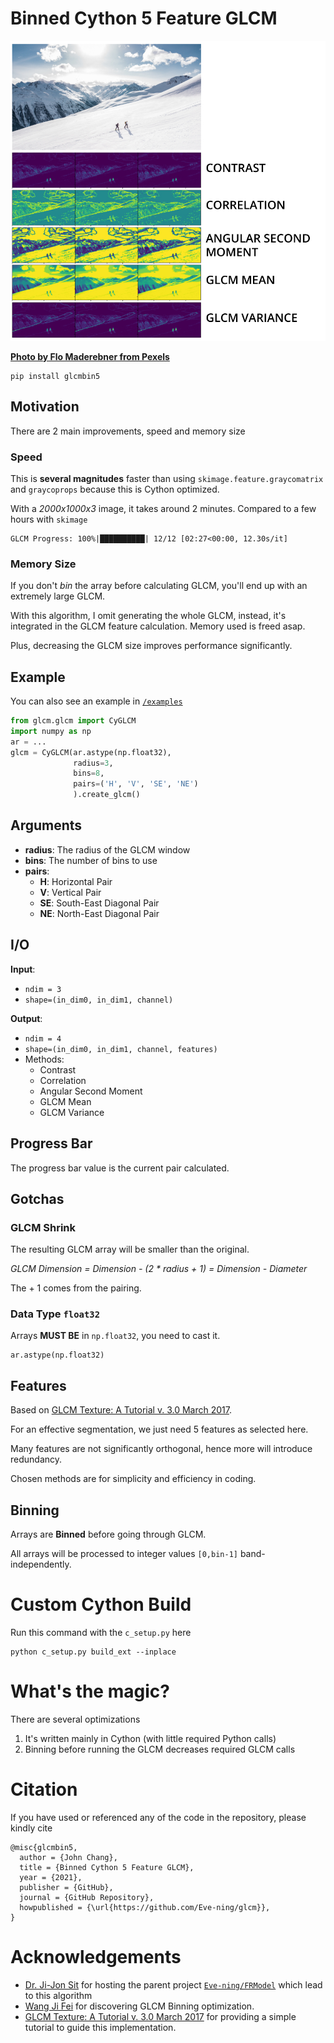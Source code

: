 # Binned Cython 5 Feature GLCM

![Result](result.jpg)

[**Photo by Flo Maderebner from Pexels**](https://www.pexels.com/@fmaderebner)

```
pip install glcmbin5
```

## Motivation

There are 2 main improvements, speed and memory size

### Speed

This is **several magnitudes** faster than using ``skimage.feature.graycomatrix`` and ``graycoprops``
because this is Cython optimized.

With a *2000x1000x3* image, it takes around 2 minutes.
Compared to a few hours with ``skimage``

```
GLCM Progress: 100%|██████████| 12/12 [02:27<00:00, 12.30s/it]
```

### Memory Size

If you don't *bin* the array before calculating GLCM, you'll end up with an extremely
large GLCM.

With this algorithm, I omit generating the whole GLCM, instead, it's integrated in
the GLCM feature calculation. Memory used is freed asap. 

Plus, decreasing the GLCM size improves performance significantly.

## Example

You can also see an example in [`/examples`](https://github.com/Eve-ning/glcm/tree/master/examples)

```python
from glcm.glcm import CyGLCM
import numpy as np
ar = ...
glcm = CyGLCM(ar.astype(np.float32),
              radius=3,
              bins=8,
              pairs=('H', 'V', 'SE', 'NE')
              ).create_glcm()
```

## Arguments

- **radius**: The radius of the GLCM window
- **bins**: The number of bins to use
- **pairs**:
  - **H**: Horizontal Pair
  - **V**: Vertical Pair
  - **SE**: South-East Diagonal Pair
  - **NE**: North-East Diagonal Pair

## I/O

**Input**:
- `ndim = 3`
- `shape=(in_dim0, in_dim1, channel)`

**Output**:
- `ndim = 4`
- `shape=(in_dim0, in_dim1, channel, features)`
- Methods:
  - Contrast 
  - Correlation
  - Angular Second Moment
  - GLCM Mean
  - GLCM Variance

## Progress Bar

The progress bar value is the current pair calculated.

## Gotchas

### GLCM Shrink

The resulting GLCM array will be smaller than the original.

*GLCM Dimension = Dimension - (2 * radius + 1) = Dimension - Diameter*

The + 1 comes from the pairing.

### Data Type `float32`

Arrays **MUST BE** in ``np.float32``, you need to cast it.
```
ar.astype(np.float32)
```

## Features

Based on [GLCM Texture: A Tutorial v. 3.0 March 2017](https://prism.ucalgary.ca/handle/1880/51900).

For an effective segmentation, we just need 5 features as selected here.

Many features are not significantly orthogonal, hence more will introduce redundancy.

Chosen methods are for simplicity and efficiency in coding. 

## Binning

Arrays are **Binned** before going through GLCM.

All arrays will be processed to integer values `[0,bin-1]` band-independently.

# Custom Cython Build

Run this command with the `c_setup.py` here
```
python c_setup.py build_ext --inplace
```

# What's the magic?

There are several optimizations

1) It's written mainly in Cython (with little required Python calls)
2) Binning before running the GLCM decreases required GLCM calls

# Citation

If you have used or referenced any of the code in the repository,
please kindly cite

```
@misc{glcmbin5,
  author = {John Chang},
  title = {Binned Cython 5 Feature GLCM},
  year = {2021},
  publisher = {GitHub},
  journal = {GitHub Repository},
  howpublished = {\url{https://github.com/Eve-ning/glcm}},
}
```

# Acknowledgements

- [Dr. Ji-Jon Sit](https://dr.ntu.edu.sg/cris/rp/rp00175) for hosting the parent project [`Eve-ning/FRModel`](https://github.com/Eve-ning/FRModel) which lead to this algorithm
- [Wang Ji Fei](https://fass.nus.edu.sg/geog/people/wang-jifei/) for discovering GLCM Binning optimization.
- [GLCM Texture: A Tutorial v. 3.0 March 2017](https://prism.ucalgary.ca/handle/1880/51900) for providing a
simple tutorial to guide this implementation.
